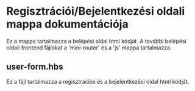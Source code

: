 # Regisztrációi/Bejelentkezési oldali mappa dokumentációja

Ez a mappa tartalmazza a belépési oldal html kódját. A további belépési oldali frontend fájlokat a 'mini-router' és a 'js' mappa tartalmazza.

## user-form.hbs

Ez a fájl tartalmazza a regisztrációs és a bejelentkezési oldal html kódját.